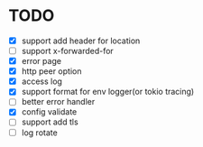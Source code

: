 # TODO

- [x] support add header for location
- [ ] support x-forwarded-for
- [x] error page
- [x] http peer option
- [x] access log
- [x] support format for env logger(or tokio tracing)
- [ ] better error handler
- [x] config validate
- [ ] support add tls
- [ ] log rotate
